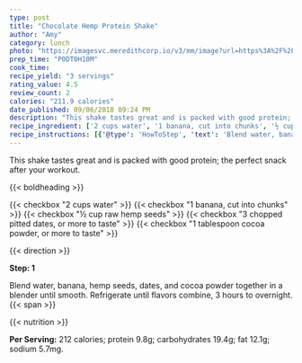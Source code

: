 ```yaml
---
type: post
title: "Chocolate Hemp Protein Shake"
author: "Amy"
category: lunch
photo: "https://imagesvc.meredithcorp.io/v3/mm/image?url=https%3A%2F%2Fimages.media-allrecipes.com%2Fuserphotos%2F1907772.jpg"
prep_time: "P0DT0H10M"
cook_time: 
recipe_yield: "3 servings"
rating_value: 4.5
review_count: 2
calories: "211.9 calories"
date_published: 09/06/2018 09:24 PM
description: "This shake tastes great and is packed with good protein; the perfect snack after your workout."
recipe_ingredient: ['2 cups water', '1 banana, cut into chunks', '½ cup raw hemp seeds', '3 chopped pitted dates, or more to taste', '1 tablespoon cocoa powder, or more to taste']
recipe_instructions: [{'@type': 'HowToStep', 'text': 'Blend water, banana, hemp seeds, dates, and cocoa powder together in a blender until smooth. Refrigerate until flavors combine, 3 hours to overnight.\n'}]
---
```


This shake tastes great and is packed with good protein; the perfect snack after your workout. 

{{< boldheading >}}

{{< checkbox "2 cups water" >}}
{{< checkbox "1  banana, cut into chunks" >}}
{{< checkbox "½ cup raw hemp seeds" >}}
{{< checkbox "3  chopped pitted dates, or more to taste" >}}
{{< checkbox "1 tablespoon cocoa powder, or more to taste" >}}


{{< direction >}}

**Step: 1**

Blend water, banana, hemp seeds, dates, and cocoa powder together in a blender until smooth. Refrigerate until flavors combine, 3 hours to overnight.{{< span >}}

{{< nutrition >}}

**Per Serving:** 212 calories; protein 9.8g; carbohydrates 19.4g; fat 12.1g; sodium 5.7mg.